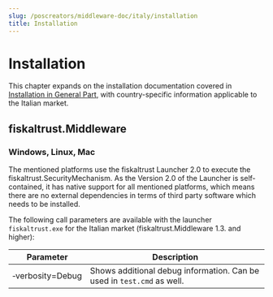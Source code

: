 ```yaml
---
slug: /poscreators/middleware-doc/italy/installation
title: Installation
---
```


# Installation

This chapter expands on the installation documentation covered in [Installation in General Part](../../general/installation/installation.md), with country-specific information applicable to the Italian market. 

## fiskaltrust.Middleware

### Windows, Linux, Mac

The mentioned platforms use the fiskaltrust Launcher 2.0 to execute the fiskaltrust.SecurityMechanism. As the Version 2.0 of the Launcher is self-contained, it has native support for all mentioned platforms, which means there are no external dependencies in terms of third party software which needs to be installed.

The following call parameters are available with the launcher `fiskaltrust.exe` for the Italian market (fiskaltrust.Middleware 1.3. and higher):

| Parameter                               | Description                                                  |
| --------------------------------------- | ------------------------------------------------------------ |
| &#x2011;verbosity=Debug                 | Shows additional debug information. Can be used in `test.cmd` as well. |
